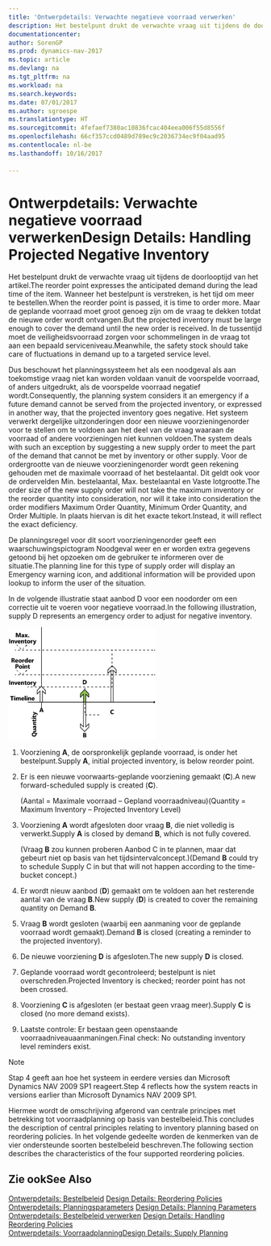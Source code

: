 ```yaml
---
title: 'Ontwerpdetails: Verwachte negatieve voorraad verwerken'
description: Het bestelpunt drukt de verwachte vraag uit tijdens de doorlooptijd van het artikel. Wanneer het bestelpunt is verstreken, is het tijd om meer te bestellen. Maar de geplande voorraad moet groot genoeg zijn om de vraag te dekken totdat de nieuwe order wordt ontvangen. In de tussentijd moet de veiligheidsvoorraad zorgen voor schommelingen in de vraag tot aan een bepaald serviceniveau.
documentationcenter: 
author: SorenGP
ms.prod: dynamics-nav-2017
ms.topic: article
ms.devlang: na
ms.tgt_pltfrm: na
ms.workload: na
ms.search.keywords: 
ms.date: 07/01/2017
ms.author: sgroespe
ms.translationtype: HT
ms.sourcegitcommit: 4fefaef7380ac10836fcac404eea006f55d8556f
ms.openlocfilehash: 66cf357ccd0489d789ec9c2036734ec9f04aad95
ms.contentlocale: nl-be
ms.lasthandoff: 10/16/2017

---
```

# <a name="design-details-handling-projected-negative-inventory"></a><span data-ttu-id="1aeca-106">Ontwerpdetails: Verwachte negatieve voorraad verwerken</span><span class="sxs-lookup"><span data-stu-id="1aeca-106">Design Details: Handling Projected Negative Inventory</span></span>
<span data-ttu-id="1aeca-107">Het bestelpunt drukt de verwachte vraag uit tijdens de doorlooptijd van het artikel.</span><span class="sxs-lookup"><span data-stu-id="1aeca-107">The reorder point expresses the anticipated demand during the lead time of the item.</span></span> <span data-ttu-id="1aeca-108">Wanneer het bestelpunt is verstreken, is het tijd om meer te bestellen.</span><span class="sxs-lookup"><span data-stu-id="1aeca-108">When the reorder point is passed, it is time to order more.</span></span> <span data-ttu-id="1aeca-109">Maar de geplande voorraad moet groot genoeg zijn om de vraag te dekken totdat de nieuwe order wordt ontvangen.</span><span class="sxs-lookup"><span data-stu-id="1aeca-109">But the projected inventory must be large enough to cover the demand until the new order is received.</span></span> <span data-ttu-id="1aeca-110">In de tussentijd moet de veiligheidsvoorraad zorgen voor schommelingen in de vraag tot aan een bepaald serviceniveau.</span><span class="sxs-lookup"><span data-stu-id="1aeca-110">Meanwhile, the safety stock should take care of fluctuations in demand up to a targeted service level.</span></span>  

 <span data-ttu-id="1aeca-111">Dus beschouwt het planningssysteem het als een noodgeval als aan toekomstige vraag niet kan worden voldaan vanuit de voorspelde voorraad, of anders uitgedrukt, als de voorspelde voorraad negatief wordt.</span><span class="sxs-lookup"><span data-stu-id="1aeca-111">Consequently, the planning system considers it an emergency if a future demand cannot be served from the projected inventory, or expressed in another way, that the projected inventory goes negative.</span></span> <span data-ttu-id="1aeca-112">Het systeem verwerkt dergelijke uitzonderingen door een nieuwe voorzieningenorder voor te stellen om te voldoen aan het deel van de vraag waaraan de voorraad of andere voorzieningen niet kunnen voldoen.</span><span class="sxs-lookup"><span data-stu-id="1aeca-112">The system deals with such an exception by suggesting a new supply order to meet the part of the demand that cannot be met by inventory or other supply.</span></span> <span data-ttu-id="1aeca-113">Voor de ordergrootte van de nieuwe voorzieningenorder wordt geen rekening gehouden met de maximale voorraad of het bestelaantal. Dit geldt ook voor de ordervelden Min. bestelaantal, Max. bestelaantal en Vaste lotgrootte.</span><span class="sxs-lookup"><span data-stu-id="1aeca-113">The order size of the new supply order will not take the maximum inventory or the reorder quantity into consideration, nor will it take into consideration the order modifiers Maximum Order Quantity, Minimum Order Quantity, and Order Multiple.</span></span> <span data-ttu-id="1aeca-114">In plaats hiervan is dit het exacte tekort.</span><span class="sxs-lookup"><span data-stu-id="1aeca-114">Instead, it will reflect the exact deficiency.</span></span>  

 <span data-ttu-id="1aeca-115">De planningsregel voor dit soort voorzieningenorder geeft een waarschuwingspictogram Noodgeval weer en er worden extra gegevens getoond bij het opzoeken om de gebruiker te informeren over de situatie.</span><span class="sxs-lookup"><span data-stu-id="1aeca-115">The planning line for this type of supply order will display an Emergency warning icon, and additional information will be provided upon lookup to inform the user of the situation.</span></span>  

 <span data-ttu-id="1aeca-116">In de volgende illustratie staat aanbod D voor een noodorder om een correctie uit te voeren voor negatieve voorraad.</span><span class="sxs-lookup"><span data-stu-id="1aeca-116">In the following illustration, supply D represents an emergency order to adjust for negative inventory.</span></span>  

 ![](media/nav_app_supply_planning_2_negative_inventory.png "NAV_APP_supply_planning_2_negative_inventory")  

1.  <span data-ttu-id="1aeca-117">Voorziening **A**, de oorspronkelijk geplande voorraad, is onder het bestelpunt.</span><span class="sxs-lookup"><span data-stu-id="1aeca-117">Supply **A**, initial projected inventory, is below reorder point.</span></span>  

2.  <span data-ttu-id="1aeca-118">Er is een nieuwe voorwaarts-geplande voorziening gemaakt (**C**).</span><span class="sxs-lookup"><span data-stu-id="1aeca-118">A new forward-scheduled supply is created (**C**).</span></span>  

     <span data-ttu-id="1aeca-119">(Aantal = Maximale voorraad – Gepland voorraadniveau)</span><span class="sxs-lookup"><span data-stu-id="1aeca-119">(Quantity = Maximum Inventory – Projected Inventory Level)</span></span>  

3.  <span data-ttu-id="1aeca-120">Voorziening **A** wordt afgesloten door vraag **B**, die niet volledig is verwerkt.</span><span class="sxs-lookup"><span data-stu-id="1aeca-120">Supply **A** is closed by demand **B**, which is not fully covered.</span></span>  

     <span data-ttu-id="1aeca-121">(Vraag **B** zou kunnen proberen Aanbod C in te plannen, maar dat gebeurt niet op basis van het tijdsintervalconcept.)</span><span class="sxs-lookup"><span data-stu-id="1aeca-121">(Demand **B** could try to schedule Supply C in but that will not happen according to the time-bucket concept.)</span></span>  

4.  <span data-ttu-id="1aeca-122">Er wordt nieuw aanbod (**D**) gemaakt om te voldoen aan het resterende aantal van de vraag **B**.</span><span class="sxs-lookup"><span data-stu-id="1aeca-122">New supply (**D**) is created to cover the remaining quantity on Demand **B**.</span></span>  

5.  <span data-ttu-id="1aeca-123">Vraag **B** wordt gesloten (waarbij een aanmaning voor de geplande voorraad wordt gemaakt).</span><span class="sxs-lookup"><span data-stu-id="1aeca-123">Demand **B** is closed (creating a reminder to the projected inventory).</span></span>  

6.  <span data-ttu-id="1aeca-124">De nieuwe voorziening **D** is afgesloten.</span><span class="sxs-lookup"><span data-stu-id="1aeca-124">The new supply **D** is closed.</span></span>  

7.  <span data-ttu-id="1aeca-125">Geplande voorraad wordt gecontroleerd; bestelpunt is niet overschreden.</span><span class="sxs-lookup"><span data-stu-id="1aeca-125">Projected Inventory is checked; reorder point has not been crossed.</span></span>  

8.  <span data-ttu-id="1aeca-126">Voorziening **C** is afgesloten (er bestaat geen vraag meer).</span><span class="sxs-lookup"><span data-stu-id="1aeca-126">Supply **C** is closed (no more demand exists).</span></span>  

9. <span data-ttu-id="1aeca-127">Laatste controle: Er bestaan geen openstaande voorraadniveauaanmaningen.</span><span class="sxs-lookup"><span data-stu-id="1aeca-127">Final check: No outstanding inventory level reminders exist.</span></span>  

> [!NOTE]  
>  <span data-ttu-id="1aeca-128">Stap 4 geeft aan hoe het systeem in eerdere versies dan Microsoft Dynamics NAV 2009 SP1 reageert.</span><span class="sxs-lookup"><span data-stu-id="1aeca-128">Step 4 reflects how the system reacts in versions earlier than Microsoft Dynamics NAV 2009 SP1.</span></span>  

 <span data-ttu-id="1aeca-129">Hiermee wordt de omschrijving afgerond van centrale principes met betrekking tot voorraadplanning op basis van bestelbeleid.</span><span class="sxs-lookup"><span data-stu-id="1aeca-129">This concludes the description of central principles relating to inventory planning based on reordering policies.</span></span> <span data-ttu-id="1aeca-130">In het volgende gedeelte worden de kenmerken van de vier ondersteunde soorten bestelbeleid beschreven.</span><span class="sxs-lookup"><span data-stu-id="1aeca-130">The following section describes the characteristics of the four supported reordering policies.</span></span>  

## <a name="see-also"></a><span data-ttu-id="1aeca-131">Zie ook</span><span class="sxs-lookup"><span data-stu-id="1aeca-131">See Also</span></span>  
 <span data-ttu-id="1aeca-132">[Ontwerpdetails: Bestelbeleid](design-details-reordering-policies.md) </span><span class="sxs-lookup"><span data-stu-id="1aeca-132">[Design Details: Reordering Policies](design-details-reordering-policies.md) </span></span>  
 <span data-ttu-id="1aeca-133">[Ontwerpdetails: Planningsparameters](design-details-planning-parameters.md) </span><span class="sxs-lookup"><span data-stu-id="1aeca-133">[Design Details: Planning Parameters](design-details-planning-parameters.md) </span></span>  
 <span data-ttu-id="1aeca-134">[Ontwerpdetails: Bestelbeleid verwerken](design-details-handling-reordering-policies.md) </span><span class="sxs-lookup"><span data-stu-id="1aeca-134">[Design Details: Handling Reordering Policies](design-details-handling-reordering-policies.md) </span></span>  
 [<span data-ttu-id="1aeca-135">Ontwerpdetails: Voorraadplanning</span><span class="sxs-lookup"><span data-stu-id="1aeca-135">Design Details: Supply Planning</span></span>](design-details-supply-planning.md)

